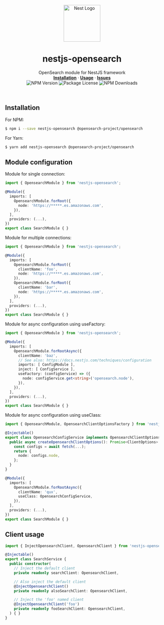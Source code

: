 <p align="center">
  <a href="http://nestjs.com/"><img src="https://nestjs.com/img/logo-small.svg" width="120" alt="Nest Logo" /></a>
  <h1 align="center">nestjs-opensearch</h1>
  <p align="center">
    OpenSearch module for NestJS framework
    <br />
    <a href="#installation"><strong>Installation</strong></a>
    ·
    <a href="#usage"><strong>Usage</strong></a>
    ·
    <a href="https://github.com/neoatlan/nestjs-opensearch/issues"><strong>Issues</strong></a>
    <br />
    <img src="https://img.shields.io/npm/v/nestjs-opensearch.svg" alt="NPM Version" />
    <img src="https://img.shields.io/npm/l/nestjs-opensearch.svg" alt="Package License" />
    <img src="https://img.shields.io/npm/dm/nestjs-opensearch.svg" alt="NPM Downloads" />
  </p>
  <br />
</p>

## Installation
For NPM:
```bash
$ npm i --save nestjs-opensearch @opensearch-project/opensearch
```
For Yarn:
```bash
$ yarn add nestjs-opensearch @opensearch-project/opensearch
```

## Module configuration
Module for single connection:
```typescript
import { OpensearchModule } from 'nestjs-opensearch';

@Module({
  imports: [
    OpensearchModule.forRoot({
      node: 'https://*****.es.amazonaws.com',
    }),
  ],
  providers: (...),
})
export class SearchModule { }
```

Module for multiple connections:
```typescript
import { OpensearchModule } from 'nestjs-opensearch';

@Module({
  imports: [
    OpensearchModule.forRoot({
      clientName: 'foo',
      node: 'https://*****.es.amazonaws.com',
    }),
    OpensearchModule.forRoot({
      clientName: 'bar',
      node: 'https://*****.es.amazonaws.com',
    }),
  ],
  providers: (...),
})
export class SearchModule { }
```

Module for async configuration using useFactory:
```typescript
import { OpensearchModule } from 'nestjs-opensearch';

@Module({
  imports: [
    OpensearchModule.forRootAsync({
      clientName: 'baz',
      // See also: https://docs.nestjs.com/techniques/configuration
      imports: [ ConfigModule ],
      inject: [ ConfigService ],
      useFactory: (configService) => ({
        node: configService.get<string>('opensearch.node'),
      }),
    }),
  ],
  providers: (...),
})
export class SearchModule { }
```

Module for async configuration using useClass:
```typescript
import { OpensearchModule, OpensearchClientOptionsFactory } from 'nestjs-opensearch';

@Injectable()
export class OpensearchConfigService implements OpensearchClientOptionsFactory {
  public async createOpensearchClientOptions(): Promise<ClientOptions> {
    const configs = await fetch(...);
    return {
      node: configs.node,
    };
  }
}

@Module({
  imports: [
    OpensearchModule.forRootAsync({
      clientName: 'qux',
      useClass: OpensearchConfigService,
    }),
  ],
  providers: (...),
})
export class SearchModule { }
```

## Client usage
```typescript
import { InjectOpensearchClient, OpensearchClient } from 'nestjs-opensearch';

@Injectable()
export class SearchService {
  public constructor(
    // Inject the default client
    private readonly searchClient: OpensearchClient,

    // Also inject the default client
    @InjectOpensearchClient()
    private readonly alsoSearchClient: OpensearchClient,

    // Inject the 'foo' named client
    @InjectOpensearchClient('foo')
    private readonly fooSearchClient: OpensearchClient,
  ) { }
}
```
